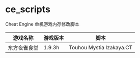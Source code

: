 # ce_scripts

Cheat Engine 单机游戏内存修改脚本

| 游戏名称 | 游戏版本        | 脚本          |
| -------- | ------------- | ----------- |
| 东方夜雀食堂 | 1.9.3h |Touhou Mystia Izakaya.CT |

